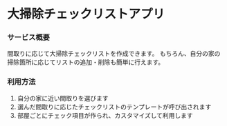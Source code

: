 # 大掃除チェックリストアプリ

### サービス概要
間取りに応じて大掃除チェックリストを作成できます。
もちろん、自分の家の掃除箇所に応じてリストの追加・削除も簡単に行えます。

### 利用方法
1. 自分の家に近い間取りを選びます
2. 選んだ間取りに応じたチェックリストのテンプレートが呼び出されます
3. 部屋ごとにチェック項目が作られ、カスタマイズして利用します

